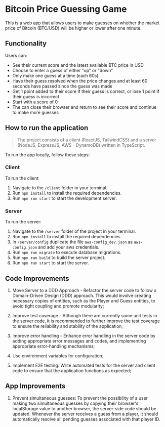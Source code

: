 # Bitcoin Price Guessing Game
This is a web app that allows users to make guesses on whether the market price of Bitcoin (BTC/USD) will be higher or lower after one minute.

## Functionality
Users can:

* See their current score and the latest available BTC price in USD
* Choose to enter a guess of either "up" or "down"
* Only make one guess at a time (each 60s)
* Have their guess resolved when the price changes and at least 60 seconds have passed since the guess was made
* Get 1 point added to their score if their guess is correct, or lose 1 point if their guess is incorrect
* Start with a score of 0
* The can close their browser and return to see their score and continue to make more guesses

## How to run the application
> The project consists of a client (ReactJS, TailwindCSS) and a server (NodeJS, ExpressJS, AWS - DynamoDB) written in TypeScript.

To run the app locally, follow these steps:

### Client
To run the client:

1. Navigate to the `/client` folder in your terminal.
2. Run `npm install` to install the required dependencies.
3. Run `npm run start` to start the development server.


### Server
To run the server:

1. Navigate to the `/server` folder of the project in your terminal.
2. Run `npm install` to install the required dependencies.
3. In `/server/config` duplicate the file `aws-config_dev.json` as `aws-config.json` and add your aws credentials.
4. Run `npm run migrate` to execute database migrations.
4. Run `npm run build` to build the server project.
5. Run `npm run start` to start the server.


## Code Improvements

1. Move Server to a DDD Approach - Refactor the server code to follow a Domain-Driven Design (DDD) approach. This would involve creating necessary copies of entities, such as the Player and Guess entities, to avoid tight coupling and promote modularity;


2. Improve test coverage - Although there are currently some unit tests in the server code, it is recommended to further improve the test coverage to ensure the reliability and stability of the application;

3. Improve error handling - Enhance error handling in the server code by adding appropriate error messages and codes, and implementing appropriate error-handling mechanisms;

4. Use environment variables for configuration;

5. Implement E2E testing: Write automated tests for the server and client code to ensure that the application functions as expected;

## App Improvements

1. Prevent simultaneous guesses: To prevent the possibility of a user making two simultaneous guesses by copying their browser's localStorage value to another browser, the server-side code should be updated. Whenever the server receives a guess from a player, it should automatically resolve all pending guesses associated with that player ID.